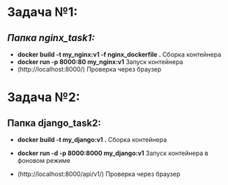# Задача №1:
## *Папка nginx_task1:*
*  **docker build -t my_nginx:v1 -f nginx_dockerfile .**   Сборка контейнера
* **docker run -p 8000:80 my_nginx:v1**  Запуск контейнера
* (http://localhost:8000/) Проверка через браузер

# Задача №2:
## Папка django_task2:
* **docker build -t my_django:v1 .** Сборка контейнера

* **docker run -d -p 8000:8000 my_django:v1** Запуск контейнера в фоновом режиме

* (http://localhost:8000/api/v1/) Проверка через браузер

